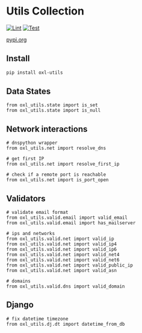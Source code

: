 # Utils Collection

[![Lint](https://github.com/O-X-L/py-utils/actions/workflows/lint.yml/badge.svg)](https://github.com/O-X-L/py-utils/actions/workflows/lint.yml)
[![Test](https://github.com/O-X-L/py-utils/actions/workflows/test.yml/badge.svg)](https://github.com/O-X-L/py-utils/actions/workflows/test.yml)

[pypi.org](https://pypi.org/project/oxl-utils/)

## Install

```bash
pip install oxl-utils
```

## Data States

```python3
from oxl_utils.state import is_set
from oxl_utils.state import is_null
```

## Network interactions

```python3
# dnspython wrapper
from oxl_utils.net import resolve_dns

# get first IP
from oxl_utils.net import resolve_first_ip

# check if a remote port is reachable
from oxl_utils.net import is_port_open
```

## Validators

```python3
# validate email format
from oxl_utils.valid.email import valid_email
from oxl_utils.valid.email import has_mailserver

# ips and networks
from oxl_utils.valid.net import valid_ip
from oxl_utils.valid.net import valid_ip4
from oxl_utils.valid.net import valid_ip6
from oxl_utils.valid.net import valid_net4
from oxl_utils.valid.net import valid_net6
from oxl_utils.valid.net import valid_public_ip
from oxl_utils.valid.net import valid_asn

# domains
from oxl_utils.valid.dns import valid_domain
```

## Django

```python3
# fix datetime timezone
from oxl_utils.dj.dt import datetime_from_db
```
